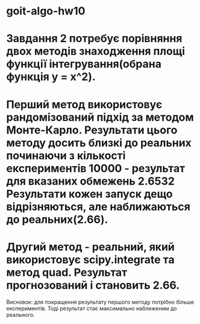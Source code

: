 # goit-algo-hw10
Завдання 2 потребує порівняння двох методів знаходження
площі функції інтегрування(обрана функція y = x^2).
===============================================
Перший метод використовує рандомізований підхід за методом Монте-Карло.
Результати цього методу досить близкі до реальних починаючи з кількості
експериментів 10000 - результат для вказаних обмежень 2.6532
Результати кожен запуск дещо відрізняються, але наближаються до реальних(2.66).
===============================================
Другий метод - реальний, який використовує scipy.integrate та метод quad.
Результат прогнозований і становить 2.66.
===============================================
Висновок: для покращення результату першого методу потрібно більше
експериментів. Тоді результат стає максимально наближеним до реального.

